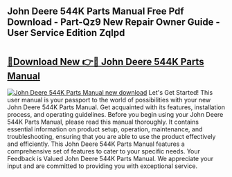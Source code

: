 ## John Deere 544K Parts Manual Free Pdf Download - Part-Qz9 New Repair Owner Guide - User Service Edition Zqlpd

# <h2><a href="http://bc9556.oget.top/?id=John+Deere+544K+Parts+Manual">🔗Download New 👉🔴 John Deere 544K Parts Manual</a></h2>

[![John Deere 544K Parts Manual new download](https://i.imgur.com/5g1atiW.png)](http://bc9556.oget.top/?id=John+Deere+544K+Parts+Manual)
Let's Get Started! This user manual is your passport to the world of possibilities with your new John Deere 544K Parts Manual. Get acquainted with its features, installation process, and operating guidelines. Before you begin using your John Deere 544K Parts Manual, please read this manual thoroughly. It contains essential information on product setup, operation, maintenance, and troubleshooting, ensuring that you are able to use the product effectively and efficiently. This John Deere 544K Parts Manual features a comprehensive set of features to cater to your specific needs. Your Feedback is Valued John Deere 544K Parts Manual. We appreciate your input and are committed to providing you with exceptional service.
